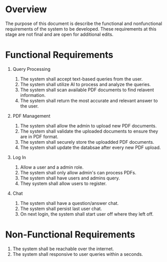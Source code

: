 # Overview

The purpose of this document is describe the functional and nonfunctional requirements of the system to be developed. These requirements at this stage are not final and are open for additional edits.

# Functional Requirements

1. Query Processing
    1. The system shall accept text-based queries from the  user.
    2. The system shall utilize AI to process and analyze the queries.
    3. The system shall scan available PDF documents to find relavent information.
    4. The system shall return the most accurate and relevant answer to the user.

2. PDF Management
    1. The system shall allow the admin to upload new PDF documents.
    2. The system shall validate the uploaded documents to ensure they are in PDF format.
    3. The system shall securely store the uploadded PDF documents.
    4. The system shall update the databsae after every new PDF upload.

3. Log In
    1. Allow a user and a admin role.
    2. The system shall only allow admin's can process PDFs.
    3. The system shall have users and admins query.
    4. They system shall allow users to register.

4. Chat
    1. The system shall have a question/answer chat.
    2. The system shall persist last user chat.
    3. On next login, the system shall start user off where they left off.

# Non-Functional Requirements

1. The system shall be reachable over the internet.
2. The system shall responsive to user queries within a seconds.